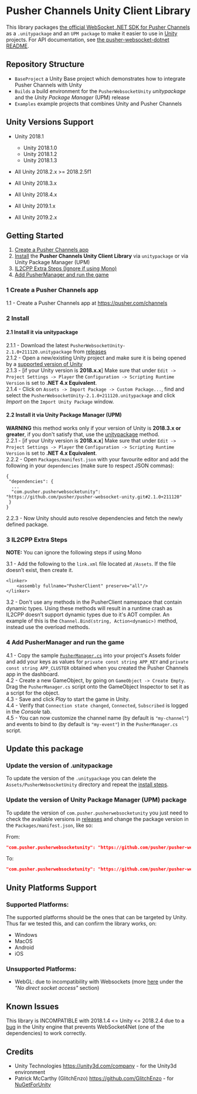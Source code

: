 # Pusher Channels Unity Client Library

This library packages [the official WebSocket .NET SDK for Pusher Channels](https://github.com/pusher/pusher-websocket-dotnet) as a `.unitypackage` and an `UPM package` to make it easier to use in [Unity](https://unity.com/) projects. For API documentation, see [the pusher-websocket-dotnet README](https://github.com/pusher/pusher-websocket-dotnet).

## Repository Structure
-  `BaseProject` a Unity Base project which demonstrates how to integrate Pusher Channels with Unity
-  `Builds` a build environment for the `PusherWebsocketUnity` _unitypackage_ and the _Unity Package Manager_ (UPM) release
-  `Examples` example projects that combines Unity and Pusher Channels

## Unity Versions Support
- Unity 2018.1
  - Unity 2018.1.0
  - Unity 2018.1.2
  - Unity 2018.1.3

- All Unity 2018.2.x >= 2018.2.5f1

- All Unity 2018.3.x

- All Unity 2018.4.x

- All Unity 2019.1.x

- All Unity 2019.2.x

## Getting Started
1. [Create a Pusher Channels app](#1-create-a-pusher-channels-app)
2. [Install](#2-install) the **Pusher Channels Unity Client Library** via `unitypackage` or via Unity Package Manager (UPM)
3. [IL2CPP Extra Steps (Ignore if using Mono)](#3-il2cpp-extra-steps)
4. [Add PusherManager and run the game](#4-add-pushermanager-and-run-the-game)

### 1 Create a Pusher Channels app
1.1 - Create a Pusher Channels app at https://pusher.com/channels

### 2 Install
#### 2.1 Install it via unitypackage
2.1.1 - Download the latest `PusherWebsocketUnity-2.1.0+211120.unitypackage` from [releases](/../../releases)<br>
2.1.2 - Open a new/existing Unity project and make sure it is being opened by a [supported version of Unity](#unity-versions-support)<br>
2.1.3 - [if your Unity version is **2018.x.x**] Make sure that under `Edit -> Project Settings -> Player` the `Configuration -> Scripting Runtime Version` is set to **.NET 4.x Equivalent**.<br>
2.1.4 - Click on `Assets -> Import Package -> Custom Package...`, find and select the `PusherWebsocketUnity-2.1.0+211120.unitypackage` and click *Import* on the `Import Unity Package` window.<br>

#### 2.2 Install it via Unity Package Manager (UPM)
**WARNING** this method works only if your version of Unity is **2018.3.x or greater**, if you don't satisfy that, use the [unitypackage](#2-install) method.<br>
2.2.1 - [if your Unity version is **2018.x.x**] Make sure that under `Edit -> Project Settings -> Player` the `Configuration -> Scripting Runtime Version` is set to **.NET 4.x Equivalent**.<br>
2.2.2 - Open `Packages/manifest.json` with your favourite editor and add the following in your `dependencies` (make sure to respect JSON commas):
```
{
 "dependencies": {
  ...
  "com.pusher.pusherwebsocketunity": "https://github.com/pusher/pusher-websocket-unity.git#2.1.0+211120"
 }
}
```
2.2.3 - Now Unity should auto resolve dependencies and fetch the newly defined package.

### 3 IL2CPP Extra Steps
**NOTE:** You can ignore the following steps if using Mono

3.1 - Add the following to the `link.xml` file located at `/Assets`. If the file doesn’t exist, then create it.
```
<linker>
    <assembly fullname="PusherClient" preserve="all"/>
</linker>
```
3.2 - Don't use any methods in the PusherClient namespace that contain dynamic types. Using these methods will result in a runtime crash as IL2CPP doesn’t support dynamic types due to it's AOT compiler. An example of this is the `Channel.Bind(string, Action<dynamic>)` method, instead use the overload methods.

### 4 Add PusherManager and run the game
4.1 - Copy the sample [`PusherManager.cs`](BaseProject/Assets/PusherManager.cs) into your project's Assets folder and add your keys as values for `private const string APP_KEY` and `private const string APP_CLUSTER` obtained when you created the Pusher Channels app in the dashboard.<br>
4.2 - Create a new GameObject, by going on `GameObject -> Create Empty`. Drag the `PusherManager.cs` script onto the GameObject Inspector to set it as a script for the object.<br>
4.3 - Save and click *Play* to start the game in Unity.<br>
4.4 - Verify that `Connection state changed`, `Connected`, `Subscribed` is logged in the *Console* tab.<br>
4.5 - You can now customize the channel name (by default is `"my-channel"`) and events to bind to (by default is `"my-event"`) in the `PusherManager.cs` script.

## Update this package
### Update the version of .unitypackage
To update the version of the `.unitypackage` you can delete the `Assets/PusherWebsocketUnity` directory and repeat the [install steps](#2-install).

### Update the version of Unity Package Manager (UPM) package
To update the version of `com.pusher.pusherwebsocketunity` you just need to check the available versions in [releases](/../../releases) and change the package version in the `Packages/manifest.json`, like so:

From:
```json
"com.pusher.pusherwebsocketunity": "https://github.com/pusher/pusher-websocket-unity.git#0.0.0+000000"
```
To:
```json
"com.pusher.pusherwebsocketunity": "https://github.com/pusher/pusher-websocket-unity.git#2.1.0+211120"
```

## Unity Platforms Support

### Supported Platforms:
The supported platforms should be the ones that can be targeted by Unity.
Thus far we tested this, and can confirm the library works, on:
- Windows
- MacOS
- Android
- iOS

### Unsupported Platforms:
- WebGL: due to incompatibility with Websockets (more [here](https://docs.unity3d.com/Manual/webgl-networking.html) under the _"No direct socket access"_ section)

<!--
### Update the Package
TODO

### Build
TODO
-->

## Known Issues
This library is INCOMPATIBLE with 2018.1.4 <= Unity <= 2018.2.4 due to
a [bug](https://issuetracker.unity3d.com/issues/opened-event-of-a-websocket4net-dot-websocket-does-not-get-called-when-opening-a-web-socket)
in the Unity engine that prevents WebSocket4Net (one of the dependencies) to work correctly.

## Credits
- Unity Technologies https://unity3d.com/company - for the Unity3d environment
- Patrick McCarthy (GlitchEnzo) https://github.com/GlitchEnzo - for [NuGetForUnity](https://github.com/GlitchEnzo/NuGetForUnity)
